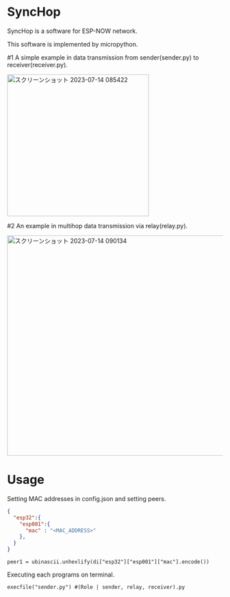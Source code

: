 # SyncHop
SyncHop is a software for ESP-NOW network.

This software is implemented by micropython.

#1 A simple example in data transmission from sender(sender.py) to receiver(receiver.py).

<img width="331" alt="スクリーンショット 2023-07-14 085422" src="https://github.com/cdsl-research/G2122007_SyncHop/assets/65758209/52e10a5e-3cbc-4b6d-abf2-46ff4ac4bd25">


#2 An example in multihop data transmission via relay(relay.py).

<img width="514" alt="スクリーンショット 2023-07-14 090134" src="https://github.com/cdsl-research/G2122007_SyncHop/assets/65758209/e9f2dc37-456e-4197-b7ef-ac86b97105a7">

# Usage
Setting MAC addresses in config.json and setting peers.
```config.json
{
  "esp32":{
    "esp001":{
      "mac" : "<MAC_ADDRESS>"
    },
  }
}
```
```
peer1 = ubinascii.unhexlify(di["esp32"]["esp001"]["mac"].encode())
```
Executing each programs on terminal.
```
execfile("sender.py") #(Role | sender, relay, receiver).py
```
